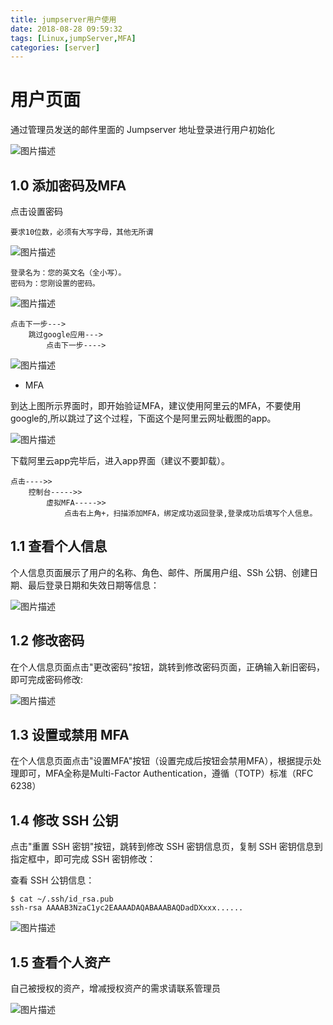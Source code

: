 ```yaml
---
title: jumpserver用户使用
date: 2018-08-28 09:59:32
tags: [Linux,jumpServer,MFA]
categories: [server]
---
```


# 用户页面

通过管理员发送的邮件里面的 Jumpserver 地址登录进行用户初始化


![图片描述](https://code.aliyun.com/louisehong/images/raw/master/tapd_23280401_base64_1537346899_31.png)


## 1.0 添加密码及MFA

点击设置密码

```
要求10位数，必须有大写字母，其他无所谓
```

![图片描述](https://code.aliyun.com/louisehong/images/raw/master/tapd_23280401_base64_1537346915_59.png)
```
登录名为：您的英文名（全小写）。
密码为：您刚设置的密码。
```
![图片描述](https://code.aliyun.com/louisehong/images/raw/master/tapd_23280401_base64_1537346932_41.png)


```
点击下一步--->
	跳过google应用--->
		点击下一步---->
```
![图片描述](https://code.aliyun.com/louisehong/images/raw/master/tapd_23280401_base64_1537346943_80.png)


- MFA

到达上图所示界面时，即开始验证MFA，建议使用阿里云的MFA，不要使用google的,所以跳过了这个过程，下面这个是阿里云网址截图的app。

![图片描述](https://code.aliyun.com/louisehong/images/raw/master/tapd_23280401_base64_1537346966_26.png)


下载阿里云app完毕后，进入app界面（建议不要卸载）。

```
点击---->>
	控制台----->>	
		虚拟MFA----->>
			点击右上角+，扫描添加MFA，绑定成功返回登录,登录成功后填写个人信息。
```



## 1.1 查看个人信息

个人信息页面展示了用户的名称、角色、邮件、所属用户组、SSh 公钥、创建日期、最后登录日期和失效日期等信息：

![图片描述](https://code.aliyun.com/louisehong/images/raw/master/tapd_23280401_base64_1537337395_70.png)

## 1.2 修改密码

在个人信息页面点击"更改密码"按钮，跳转到修改密码页面，正确输入新旧密码，即可完成密码修改:

![图片描述](https://code.aliyun.com/louisehong/images/raw/master/tapd_23280401_base64_1537337414_83.png)

## 1.3 设置或禁用 MFA

在个人信息页面点击"设置MFA"按钮（设置完成后按钮会禁用MFA），根据提示处理即可，MFA全称是Multi-Factor Authentication，遵循（TOTP）标准（RFC 6238）

## 1.4 修改 SSH 公钥

点击"重置 SSH 密钥"按钮，跳转到修改 SSH 密钥信息页，复制 SSH 密钥信息到指定框中，即可完成 SSH 密钥修改：

查看 SSH 公钥信息：

```
$ cat ~/.ssh/id_rsa.pub
ssh-rsa AAAAB3NzaC1yc2EAAAADAQABAAABAQDadDXxxx......
```

![图片描述](https://code.aliyun.com/louisehong/images/raw/master/jumpserver/jump-01.jpg)

## 1.5 查看个人资产

自己被授权的资产，增减授权资产的需求请联系管理员

![图片描述](https://code.aliyun.com/louisehong/images/raw/master/jumpserver/jump-02.jpg)
